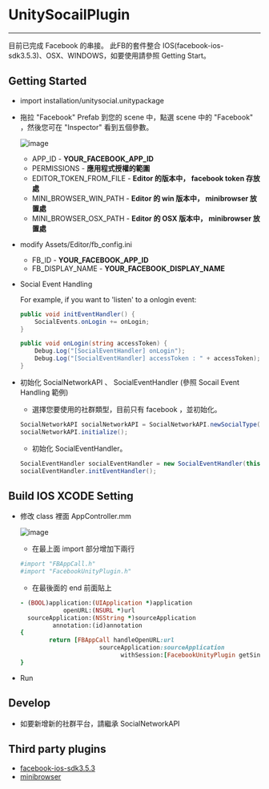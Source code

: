 UnitySocailPlugin
=================
* * *

目前已完成 Facebook 的串接。
此FB的套件整合 IOS(facebook-ios-sdk3.5.3)、OSX、WINDOWS，如要使用請參照 Getting Start。

Getting Started
---------------

* import installation/unitysocial.unitypackage
* 拖拉 "Facebook" Prefab 到您的 scene 中，點選 scene 中的 "Facebook" ，然後您可在 "Inspector" 看到五個參數。

    ![image](http://172.18.106.90/softstar-unity/unitysocial/raw/master/doc/images/facebook_setting.jpg)
    - APP_ID - **YOUR_FACEBOOK_APP_ID**
    - PERMISSIONS - **應用程式授權的範圍**
    - EDITOR_TOKEN_FROM_FILE - **Editor 的版本中， facebook token 存放處**
    - MINI_BROWSER_WIN_PATH - **Editor 的 win 版本中， minibrowser 放置處**
    - MINI_BROWSER_OSX_PATH - **Editor 的 OSX 版本中， minibrowser 放置處**

* modify Assets/Editor/fb_config.ini

    - FB_ID - **YOUR_FACEBOOK_APP_ID**
    - FB_DISPLAY_NAME - **YOUR_FACEBOOK_DISPLAY_NAME**

* Social Event Handling

    For example, if you want to 'listen' to a onlogin event:

    ```cs
    public void initEventHandler() {
        SocialEvents.onLogin += onLogin;
    }

    public void onLogin(string accessToken) {
        Debug.Log("[SocialEventHandler] onLogin");
        Debug.Log("[SocialEventHandler] accessToken : " + accessToken);
    }
    ```

* 初始化 SocialNetworkAPI 、 SocialEventHandler (參照 Socail Event Handling 範例)

    - 選擇您要使用的社群類型，目前只有 facebook ，並初始化。

    ```cs
    SocialNetworkAPI socialNetworkAPI = SocialNetworkAPI.newSocialType(SocialNetworkAPI.FACEBOOK);
    socialNetworkAPI.initialize();
    ```
    - 初始化 SocialEventHandler。

    ```cs
    SocialEventHandler socialEventHandler = new SocialEventHandler(this);
    socialEventHandler.initEventHandler();
    ```

Build IOS XCODE Setting
-----------------------

* 修改 class 裡面 AppController.mm

    ![image](http://172.18.106.90/unity/unitysocial/raw/master/doc/images/facebook_xcode_bulid.jpg)
    - 在最上面 import 部分增加下兩行

    ```ruby
    #import "FBAppCall.h"
    #import "FacebookUnityPlugin.h"
    ```

    - 在最後面的 end 前面貼上

    ```ruby
    - (BOOL)application:(UIApplication *)application
                openURL:(NSURL *)url
      sourceApplication:(NSString *)sourceApplication
             annotation:(id)annotation
    {
            return [FBAppCall handleOpenURL:url
                          sourceApplication:sourceApplication
                                withSession:[FacebookUnityPlugin getSingleton].session];
    }
    ```
* Run

Develop
-------

* 如要新增新的社群平台，請繼承 SocialNetworkAPI

Third party plugins
-------------------

* [facebook-ios-sdk3.5.3](https://github.com/facebook/facebook-ios-sdk)
* [minibrowser]()
